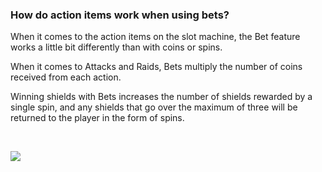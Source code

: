 ### How do action items work when using bets?
When it comes to the action items on the slot machine, the Bet feature works a little bit differently than with coins or spins. 

When it comes to Attacks and Raids, Bets multiply the number of coins received from each action. 

Winning shields with Bets increases the number of shields rewarded by a single spin, and any shields that go over the maximum of three will be returned to the player in the form of spins.

 

![](https://moonactive.zendesk.com//www.youtube-nocookie.com/embed/2LIluTe2uGc)

